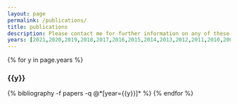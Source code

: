 ```yaml
---
layout: page
permalink: /publications/
title: publications
description: Please contact me for further information on any of these papers. Most of the full versions are available online and can be found via Google Scholar. I am in the process of adding relevant links here.
years: [2021,2020,2019,2018,2017,2016,2015,2014,2013,2012,2011,2010,2009,2008,2007,2006,2005,2003,2002]
---
```


{% for y in page.years %}
  <h3 class="year">{{y}}</h3>
  {% bibliography -f papers -q @*[year={{y}}]* %}
{% endfor %}
